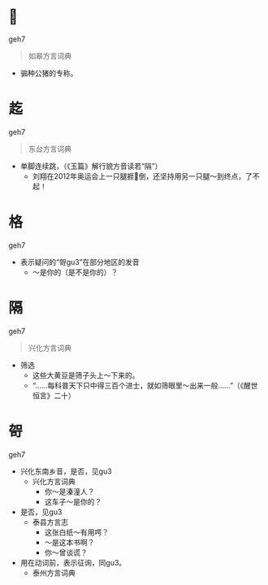 # 𪟋
geh7
> 如皋方言词典
- 骟种公猪的专称。

# 䞘
geh7
> 东台方言词典
- 单脚连续跳，（《玉篇》解行貌方音读若“隔”）
  - 刘翔在2012年奥运会上一只腿捱𢴬倒，还坚持用另一只腿～到终点，了不起！

# 格
geh7
- 表示疑问的“哿gu3”在部分地区的发音
  - ～是你的（是不是你的）？

# 隔
geh7
> 兴化方言词典
- 筛选
  - 这些大黄豆是筛子头上～下来的。
  - “……每科普天下只中得三百个进士，就如筛眼里～出来一般……”（《醒世恒言》二十）

# 哿
geh7
+ 兴化东南乡音，是否，见gu3
  * 兴化方言词典
    - 你～是溱潼人？
    - 这车子～是你的？
+ 是否，见gu3
  * 泰县方言志
    - 这张白纸～有用㗁？
    - ～是这本书啊？
    - 你～曾谈谎？
+ 用在动词前，表示征询，同gu3。
  * 泰州方言词典
